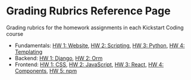 # Grading Rubrics Reference Page

Grading rubrics for the homework assignments in each Kickstart Coding course

- Fundamentals: [HW 1: Website](1-fundamentals/homework-1-website.md), [HW 2: Scripting](1-fundamentals/homework-2-scripting.md), [HW 3: Python](1-fundamentals/homework-3-python.md), [HW 4: Templating](1-fundamentals/homework-4-templating.md)
- Backend: [HW 1: Django](2-backend/homework-1-django.md), [HW 2: Orm](2-backend/homework-2-orm.md)
- Frontend: [HW 1: CSS](3-frontend/homework-1-css.md), [HW 2: JavaScript](3-frontend/homework-2-javascript.md), [HW 3: React](3-frontend/homework-3-react.md), [HW 4: Components](3-frontend/homework-4-components.md), [HW 5: npm](3-frontend/homework-5-npm.md)
